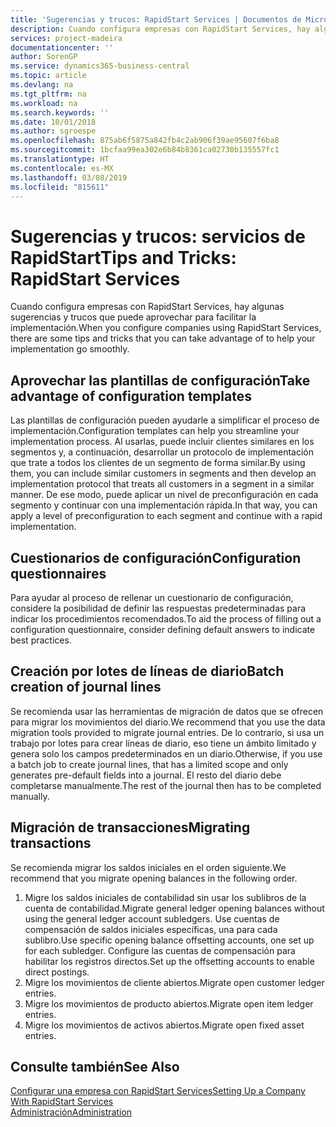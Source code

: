```yaml
---
title: 'Sugerencias y trucos: RapidStart Services | Documentos de Microsoft'
description: Cuando configura empresas con RapidStart Services, hay algunas sugerencias y trucos que puede aprovechar para facilitar la implementación.
services: project-madeira
documentationcenter: ''
author: SorenGP
ms.service: dynamics365-business-central
ms.topic: article
ms.devlang: na
ms.tgt_pltfrm: na
ms.workload: na
ms.search.keywords: ''
ms.date: 10/01/2018
ms.author: sgroespe
ms.openlocfilehash: 875ab6f5875a842fb4c2ab906f39ae95607f6ba8
ms.sourcegitcommit: 1bcfaa99ea302e6b84b8361ca02730b135557fc1
ms.translationtype: HT
ms.contentlocale: es-MX
ms.lasthandoff: 03/08/2019
ms.locfileid: "815611"
---
```

# <a name="tips-and-tricks-rapidstart-services"></a><span data-ttu-id="d4fd1-103">Sugerencias y trucos: servicios de RapidStart</span><span class="sxs-lookup"><span data-stu-id="d4fd1-103">Tips and Tricks: RapidStart Services</span></span>
<span data-ttu-id="d4fd1-104">Cuando configura empresas con RapidStart Services, hay algunas sugerencias y trucos que puede aprovechar para facilitar la implementación.</span><span class="sxs-lookup"><span data-stu-id="d4fd1-104">When you configure companies using RapidStart Services, there are some tips and tricks that you can take advantage of to help your implementation go smoothly.</span></span>  

## <a name="take-advantage-of-configuration-templates"></a><span data-ttu-id="d4fd1-105">Aprovechar las plantillas de configuración</span><span class="sxs-lookup"><span data-stu-id="d4fd1-105">Take advantage of configuration templates</span></span>  
<span data-ttu-id="d4fd1-106">Las plantillas de configuración pueden ayudarle a simplificar el proceso de implementación.</span><span class="sxs-lookup"><span data-stu-id="d4fd1-106">Configuration templates can help you streamline your implementation process.</span></span> <span data-ttu-id="d4fd1-107">Al usarlas, puede incluir clientes similares en los segmentos y, a continuación, desarrollar un protocolo de implementación que trate a todos los clientes de un segmento de forma similar.</span><span class="sxs-lookup"><span data-stu-id="d4fd1-107">By using them, you can include similar customers in segments and then develop an implementation protocol that treats all customers in a segment in a similar manner.</span></span> <span data-ttu-id="d4fd1-108">De ese modo, puede aplicar un nivel de preconfiguración en cada segmento y continuar con una implementación rápida.</span><span class="sxs-lookup"><span data-stu-id="d4fd1-108">In that way, you can apply a level of preconfiguration to each segment and continue with a rapid implementation.</span></span>  

## <a name="configuration-questionnaires"></a><span data-ttu-id="d4fd1-109">Cuestionarios de configuración</span><span class="sxs-lookup"><span data-stu-id="d4fd1-109">Configuration questionnaires</span></span>  
<span data-ttu-id="d4fd1-110">Para ayudar al proceso de rellenar un cuestionario de configuración, considere la posibilidad de definir las respuestas predeterminadas para indicar los procedimientos recomendados.</span><span class="sxs-lookup"><span data-stu-id="d4fd1-110">To aid the process of filling out a configuration questionnaire, consider defining default answers to indicate best practices.</span></span>  

## <a name="batch-creation-of-journal-lines"></a><span data-ttu-id="d4fd1-111">Creación por lotes de líneas de diario</span><span class="sxs-lookup"><span data-stu-id="d4fd1-111">Batch creation of journal lines</span></span>  
<span data-ttu-id="d4fd1-112">Se recomienda usar las herramientas de migración de datos que se ofrecen para migrar los movimientos del diario.</span><span class="sxs-lookup"><span data-stu-id="d4fd1-112">We recommend that you use the data migration tools provided to migrate journal entries.</span></span> <span data-ttu-id="d4fd1-113">De lo contrario, si usa un trabajo por lotes para crear líneas de diario, eso tiene un ámbito limitado y genera solo los campos predeterminados en un diario.</span><span class="sxs-lookup"><span data-stu-id="d4fd1-113">Otherwise, if you use a batch job to create journal lines, that has a limited scope and only generates pre-default fields into a journal.</span></span> <span data-ttu-id="d4fd1-114">El resto del diario debe completarse manualmente.</span><span class="sxs-lookup"><span data-stu-id="d4fd1-114">The rest of the journal then has to be completed manually.</span></span>  

## <a name="migrating-transactions"></a><span data-ttu-id="d4fd1-115">Migración de transacciones</span><span class="sxs-lookup"><span data-stu-id="d4fd1-115">Migrating transactions</span></span>  
<span data-ttu-id="d4fd1-116">Se recomienda migrar los saldos iniciales en el orden siguiente.</span><span class="sxs-lookup"><span data-stu-id="d4fd1-116">We recommend that you migrate opening balances in the following order.</span></span>  

1.  <span data-ttu-id="d4fd1-117">Migre los saldos iniciales de contabilidad sin usar los sublibros de la cuenta de contabilidad.</span><span class="sxs-lookup"><span data-stu-id="d4fd1-117">Migrate general ledger opening balances without using the general ledger account subledgers.</span></span> <span data-ttu-id="d4fd1-118">Use cuentas de compensación de saldos iniciales específicas, una para cada sublibro.</span><span class="sxs-lookup"><span data-stu-id="d4fd1-118">Use specific opening balance offsetting accounts, one set up for each subledger.</span></span> <span data-ttu-id="d4fd1-119">Configure las cuentas de compensación para habilitar los registros directos.</span><span class="sxs-lookup"><span data-stu-id="d4fd1-119">Set up the offsetting accounts to enable direct postings.</span></span>  
2.  <span data-ttu-id="d4fd1-120">Migre los movimientos de cliente abiertos.</span><span class="sxs-lookup"><span data-stu-id="d4fd1-120">Migrate open customer ledger entries.</span></span>  
3.  <span data-ttu-id="d4fd1-121">Migre los movimientos de producto abiertos.</span><span class="sxs-lookup"><span data-stu-id="d4fd1-121">Migrate open item ledger entries.</span></span>  
4.  <span data-ttu-id="d4fd1-122">Migre los movimientos de activos abiertos.</span><span class="sxs-lookup"><span data-stu-id="d4fd1-122">Migrate open fixed asset entries.</span></span>  

## <a name="see-also"></a><span data-ttu-id="d4fd1-123">Consulte también</span><span class="sxs-lookup"><span data-stu-id="d4fd1-123">See Also</span></span>  
[<span data-ttu-id="d4fd1-124">Configurar una empresa con RapidStart Services</span><span class="sxs-lookup"><span data-stu-id="d4fd1-124">Setting Up a Company With RapidStart Services</span></span>](admin-set-up-a-company-with-rapidstart.md)  
[<span data-ttu-id="d4fd1-125">Administración</span><span class="sxs-lookup"><span data-stu-id="d4fd1-125">Administration</span></span>](admin-setup-and-administration.md)
